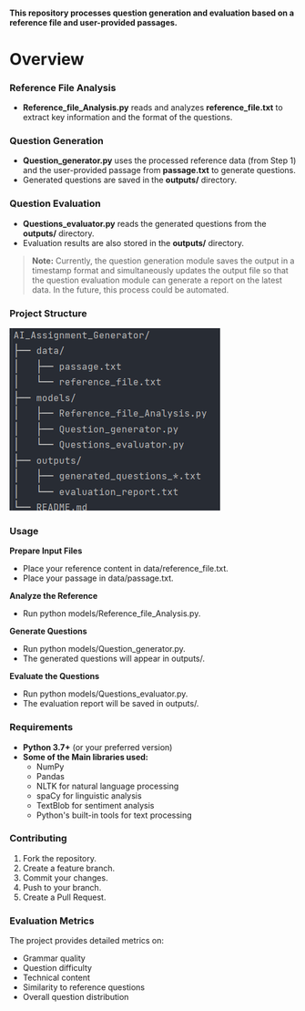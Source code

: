 #### This repository processes question generation and evaluation based on a reference file and user-provided passages.

# Overview

### Reference File Analysis
- **Reference_file_Analysis.py** reads and analyzes **reference_file.txt** to extract key information and the format of the questions.

### Question Generation
- **Question_generator.py** uses the processed reference data (from Step 1) and the user-provided passage from **passage.txt** to generate questions.
- Generated questions are saved in the **outputs/** directory.

### Question Evaluation
- **Questions_evaluator.py** reads the generated questions from the **outputs/** directory.
- Evaluation results are also stored in the **outputs/** directory.

> **Note:** Currently, the question generation module saves the output in a timestamp format and simultaneously updates the output file so that the question evaluation module can generate a report on the latest data. In the future, this process could be automated.

### Project Structure

![Project_structure.png](Project_structure.png)

### Usage
**Prepare Input Files**
   - Place your reference content in data/reference_file.txt.
   - Place your passage in data/passage.txt.

**Analyze the Reference**
   - Run python models/Reference_file_Analysis.py.

**Generate Questions**
   - Run python models/Question_generator.py.
   - The generated questions will appear in outputs/.

**Evaluate the Questions**
   - Run python models/Questions_evaluator.py.
   - The evaluation report will be saved in outputs/.
   
### Requirements
- **Python 3.7+** (or your preferred version)
- **Some of the Main libraries used:**
  - NumPy
  - Pandas
  - NLTK for natural language processing
  - spaCy for linguistic analysis
  - TextBlob for sentiment analysis
  - Python's built-in tools for text processing

### Contributing
1. Fork the repository.
2. Create a feature branch.
3. Commit your changes.
4. Push to your branch.
5. Create a Pull Request.

### Evaluation Metrics
The project provides detailed metrics on:
- Grammar quality
- Question difficulty
- Technical content
- Similarity to reference questions
- Overall question distribution

